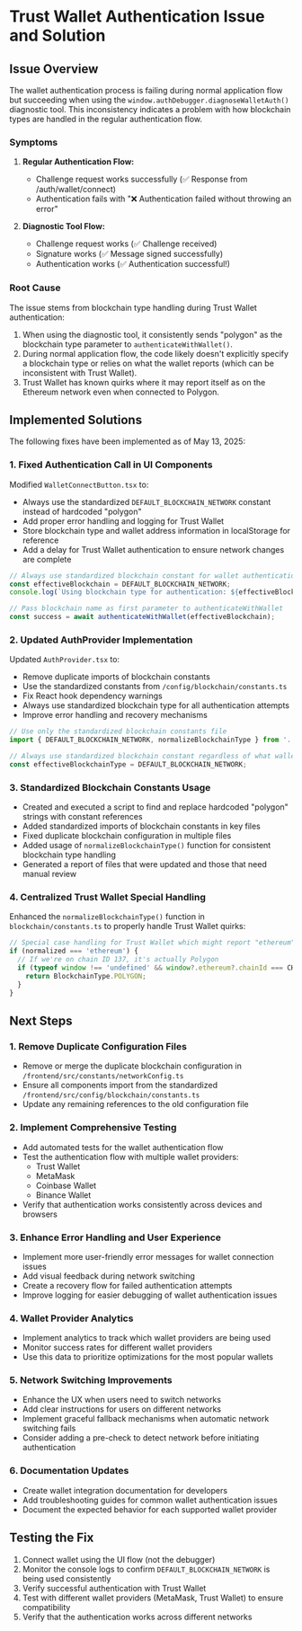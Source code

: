 # Trust Wallet Authentication Issue and Solution

## Issue Overview

The wallet authentication process is failing during normal application flow but succeeding when using the `window.authDebugger.diagnoseWalletAuth()` diagnostic tool. This inconsistency indicates a problem with how blockchain types are handled in the regular authentication flow.

### Symptoms

1. **Regular Authentication Flow:**
   - Challenge request works successfully (✅ Response from /auth/wallet/connect)
   - Authentication fails with "❌ Authentication failed without throwing an error"

2. **Diagnostic Tool Flow:** 
   - Challenge request works (✅ Challenge received)
   - Signature works (✅ Message signed successfully)
   - Authentication works (✅ Authentication successful!)

### Root Cause

The issue stems from blockchain type handling during Trust Wallet authentication:

1. When using the diagnostic tool, it consistently sends "polygon" as the blockchain type parameter to `authenticateWithWallet()`.
2. During normal application flow, the code likely doesn't explicitly specify a blockchain type or relies on what the wallet reports (which can be inconsistent with Trust Wallet).
3. Trust Wallet has known quirks where it may report itself as on the Ethereum network even when connected to Polygon.

## Implemented Solutions

The following fixes have been implemented as of May 13, 2025:

### 1. Fixed Authentication Call in UI Components

Modified `WalletConnectButton.tsx` to:
- Always use the standardized `DEFAULT_BLOCKCHAIN_NETWORK` constant instead of hardcoded "polygon"
- Add proper error handling and logging for Trust Wallet
- Store blockchain type and wallet address information in localStorage for reference
- Add a delay for Trust Wallet authentication to ensure network changes are complete

```typescript
// Always use standardized blockchain constant for wallet authentication
const effectiveBlockchain = DEFAULT_BLOCKCHAIN_NETWORK;
console.log(`Using blockchain type for authentication: ${effectiveBlockchain}`);

// Pass blockchain name as first parameter to authenticateWithWallet
const success = await authenticateWithWallet(effectiveBlockchain);
```

### 2. Updated AuthProvider Implementation

Updated `AuthProvider.tsx` to:
- Remove duplicate imports of blockchain constants
- Use the standardized constants from `/config/blockchain/constants.ts`
- Fix React hook dependency warnings
- Always use standardized blockchain type for all authentication attempts
- Improve error handling and recovery mechanisms

```typescript
// Use only the standardized blockchain constants file
import { DEFAULT_BLOCKCHAIN_NETWORK, normalizeBlockchainType } from '../config/blockchain/constants';

// Always use standardized blockchain constant regardless of what wallet reports
const effectiveBlockchainType = DEFAULT_BLOCKCHAIN_NETWORK;
```

### 3. Standardized Blockchain Constants Usage

- Created and executed a script to find and replace hardcoded "polygon" strings with constant references
- Added standardized imports of blockchain constants in key files
- Fixed duplicate blockchain configuration in multiple files
- Added usage of `normalizeBlockchainType()` function for consistent blockchain type handling
- Generated a report of files that were updated and those that need manual review

### 4. Centralized Trust Wallet Special Handling

Enhanced the `normalizeBlockchainType()` function in `blockchain/constants.ts` to properly handle Trust Wallet quirks:

```typescript
// Special case handling for Trust Wallet which might report "ethereum" even on Polygon
if (normalized === 'ethereum') {
  // If we're on chain ID 137, it's actually Polygon
  if (typeof window !== 'undefined' && window?.ethereum?.chainId === CHAIN_IDS[BlockchainType.POLYGON]) {
    return BlockchainType.POLYGON;
  }
}
```

## Next Steps

### 1. Remove Duplicate Configuration Files

- Remove or merge the duplicate blockchain configuration in `/frontend/src/constants/networkConfig.ts`
- Ensure all components import from the standardized `/frontend/src/config/blockchain/constants.ts`
- Update any remaining references to the old configuration file

### 2. Implement Comprehensive Testing

- Add automated tests for the wallet authentication flow
- Test the authentication flow with multiple wallet providers:
  - Trust Wallet
  - MetaMask
  - Coinbase Wallet
  - Binance Wallet
- Verify that authentication works consistently across devices and browsers

### 3. Enhance Error Handling and User Experience

- Implement more user-friendly error messages for wallet connection issues
- Add visual feedback during network switching
- Create a recovery flow for failed authentication attempts
- Improve logging for easier debugging of wallet authentication issues

### 4. Wallet Provider Analytics

- Implement analytics to track which wallet providers are being used
- Monitor success rates for different wallet providers
- Use this data to prioritize optimizations for the most popular wallets

### 5. Network Switching Improvements

- Enhance the UX when users need to switch networks
- Add clear instructions for users on different networks
- Implement graceful fallback mechanisms when automatic network switching fails
- Consider adding a pre-check to detect network before initiating authentication

### 6. Documentation Updates

- Create wallet integration documentation for developers
- Add troubleshooting guides for common wallet authentication issues
- Document the expected behavior for each supported wallet provider

## Testing the Fix

1. Connect wallet using the UI flow (not the debugger)
2. Monitor the console logs to confirm `DEFAULT_BLOCKCHAIN_NETWORK` is being used consistently
3. Verify successful authentication with Trust Wallet
4. Test with different wallet providers (MetaMask, Trust Wallet) to ensure compatibility
5. Verify that the authentication works across different networks